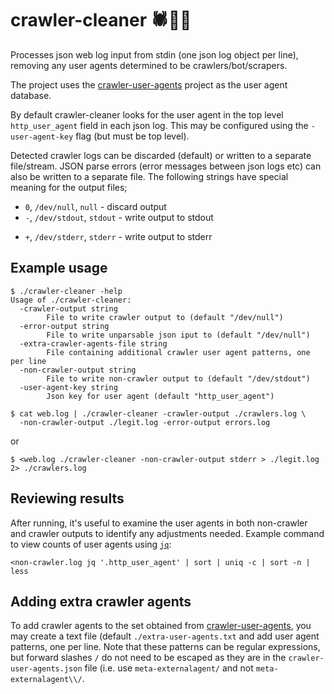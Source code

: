 # crawler-cleaner 🕷️🧹✨

Processes json web log input from stdin (one json log object per line),
removing any user agents determined to be crawlers/bot/scrapers.

The project uses the
[crawler-user-agents](https://github.com/monperrus/crawler-user-agents)
project as the user agent database.

By default crawler-cleaner looks for the user agent in the top level
`http_user_agent` field in each json log. This may be configured using the
`-user-agent-key` flag (but must be top level).

Detected crawler logs can be discarded (default) or written to a separate
file/stream. JSON parse errors (error messages between json logs etc)
can also be written to a separate file. The following strings have
special meaning for the output files;

* `0`, `/dev/null`, `null` - discard output
* `-`, `/dev/stdout`, `stdout` - write output to stdout
- `+`, `/dev/stderr`, `stderr` - write output to stderr

## Example usage

```
$ ./crawler-cleaner -help
Usage of ./crawler-cleaner:
  -crawler-output string
        File to write crawler output to (default "/dev/null")
  -error-output string
        File to write unparsable json iput to (default "/dev/null")
  -extra-crawler-agents-file string
        File containing additional crawler user agent patterns, one per line
  -non-crawler-output string
        File to write non-crawler output to (default "/dev/stdout")
  -user-agent-key string
        Json key for user agent (default "http_user_agent")
```

```
$ cat web.log | ./crawler-cleaner -crawler-output ./crawlers.log \
  -non-crawler-output ./legit.log -error-output errors.log
```

or

```
$ <web.log ./crawler-cleaner -non-crawler-output stderr > ./legit.log 2> ./crawlers.log
```

## Reviewing results

After running, it's useful to examine the user agents in both non-crawler
and crawler outputs to identify any adjustments needed. Example command
to view counts of user agents using [`jq`](https://jqlang.github.io/jq/):

```
<non-crawler.log jq '.http_user_agent' | sort | uniq -c | sort -n | less
```

## Adding extra crawler agents

To add crawler agents to the set obtained from
[crawler-user-agents](https://github.com/monperrus/crawler-user-agents/blob/master/crawler-user-agents.json),
you may create a text file (default `./extra-user-agents.txt` and add user agent patterns,
one per line. Note that these patterns can be regular expressions, but forward slashes `/` do
not need to be escaped as they are in the `crawler-user-agents.json` file
(i.e. use `meta-externalagent/` and not `meta-externalagent\\/`.
